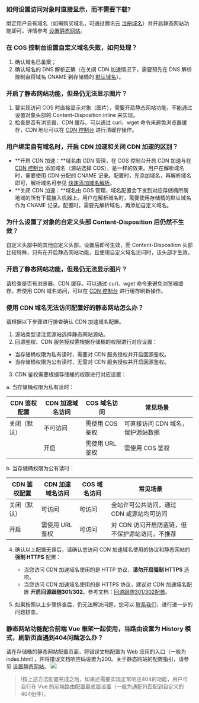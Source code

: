 ### 如何设置访问对象时直接显示，而不需要下载?

绑定用户自有域名（如需购买域名，可通过腾讯云 [注册域名](https://dnspod.cloud.tencent.com/?from=qcloudHpHeaderDnspod&fromSource=qcloudHpHeaderDnspod)）并开启静态网站功能即可。详情参考 [设置静态网站](https://cloud.tencent.com/document/product/436/14984)。

### 在 COS 控制台设置自定义域名失败，如何处理？

1. 确认域名已备案；
2. 确认域名的 DNS 解析正确（在关闭 CDN 加速情况下，需要预先在 DNS 解析控制台将域名 CNAME 到存储桶的 [默认域名](https://cloud.tencent.com/document/product/436/6252#.E9.BB.98.E8.AE.A4.E5.9F.9F.E5.90.8D)）。

### 开启了静态网站功能，但是仍无法显示图片？

1. 要实现访问 COS 时直接显示对象（图片），需要开启静态网站功能，不能通过设置对象头部的 Content-Disposition:inline 来实现。 
2. 检查是否有浏览器、CDN 缓存。可以通过 curl、wget 命令来避免浏览器缓存，CDN 地址可以在 [CDN 控制台](https://console.cloud.tencent.com/cdn) 进行清缓存操作。

### 用户绑定自有域名时，开启 CDN 加速和关闭 CDN 加速的区别？

- **开启 CDN 加速：**域名由 CDN 管理，在 COS 控制台开启 CDN 加速与在 [CDN 控制台](https://console.cloud.tencent.com/cdn) 添加域名（源站选择 COS），是一样的效果。用户在解析域名时，需要使用 CDN 分配的 CNAME 记录。配置时，先添加域名，再解析域名即可，解析域名可参见 [快速添加域名解析](https://cloud.tencent.com/document/product/302/3446)。
- **关闭 CDN 加速：**域名由 COS 管理，域名配置会下发到对应存储桶所属地域的所有下载接入机器上。用户在解析域名时，需要使用存储桶的默认域名作为 CNAME 记录。配置时，需要先解析域名，再添加自定义域名。

### 为什么设置了对象的自定义头部 Content-Disposition 后仍然不生效？

自定义头部中的其他自定义头部，设置后即可生效，而 Content-Disposition 头部比较特殊，只有在开启静态网站功能，且使用自定义域名访问时，该头部才生效。


### 开启了静态网站功能，但是仍无法显示图片？

请检查是否有浏览器、CDN 缓存。可以通过 curl、wget 命令来避免浏览器缓存。若使用 CDN 域名访问，可以在 [CDN 控制台](https://console.cloud.tencent.com/cdn) 进行缓存刷新操作。

### 使用 CDN 域名无法访问配置好的静态网站怎么办？

请根据以下步骤进行排查确认 CDN 加速域名配置。

1. 源站类型请注意源站选择静态网站源站。
2. 回源鉴权、CDN 服务授权需根据存储桶的权限进行对应设置：
 - 当存储桶权限为私有读时，需要对 CDN 服务授权并开启回源鉴权。
 - 当存储桶权限为公有读时，无需对 CDN 服务授权并开启回源鉴权。
3. CDN 鉴权需要根据存储桶的权限进行对应设置：

a. 当存储桶权限为私有读时：
 
| CDN 鉴权配置 | CDN 加速域名访问 | COS 域名访问    | 常见场景         |
| ------------ | ---------------- | --------------- | ----------------------------------- |
| 关闭（默认） | 不可访问           | 需使用 COS 鉴权 | 可直接访问 CDN 域名，保护源站数据   |
     | 开启         | 需使用 URL 鉴权  | 需使用 COS 鉴权 | 全链路保护访问，支持 CDN 鉴权防盗链 |

b. 当存储桶权限为公有读时：

| CDN 鉴权配置 | CDN 加速域名访问 | COS 域名访问 | 常见场景          |
| ------------ | ---------------- | ------------ | ---------------------------------------- |
| 关闭（默认） | 可访问         | 可访问      | 全站许可公共访问，通过 CDN 或源站均可访问       |
| 开启     | 需使用 URL 鉴权  | 可访问      | 对 CDN 访问开启防盗链，但不保护源站访问，不推荐 |

4. 确认以上配置无误后，请确认您访问 CDN 加速域名使用的协议和静态网站的 **强制 HTTPS** 配置：

   - 当您访问 CDN 加速域名使用的是 HTTP 协议，**请勿开启强制 HTTPS** 选项。
   - 当您访问 CDN 加速域名使用的是 HTTPS 协议，建议对 CDN 加速域名配置 **开启回源跟随301/302**。参考文档：[回源跟随301/302配置](https://cloud.tencent.com/document/product/228/7183)。
5. 如果按照以上步骤排查后，仍无法解决问题，您可以 [联系我们](https://cloud.tencent.com/document/product/436/37708)，进行进一步的问题排查。

### 静态网站功能配合前端 Vue 框架一起使用，当路由设置为 History 模式，刷新页面遇到404问题怎么办？


请在存储桶的静态网站配置页面，将错误文档配置为 Web 应用的入口（一般为 index.html），并将错误文档响应码设置为200。关于静态网站的配置指引，请参见 [设置静态网站](https://cloud.tencent.com/document/product/436/14984)。
![](https://main.qcloudimg.com/raw/9bf814df9706a8cef39969c12f6fd77a.png)

>!按上述方法配置完成之后，如果还需要实现正常响应404的功能，用户可自行在 Vue 的前端路由配置最底层设置（一般为通配符匹配到自定义的404组件）。


